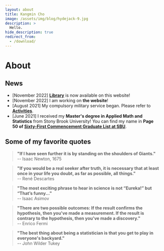 ```yaml
---
layout: about
title: Kangmin Cho
image: /assets/img/blog/hydejack-9.jpg
description: >
  Hello.
hide_description: true
redirect_from:
  - /download/
---
```


# About

<!--author-->

## News
* [November 2022] **[Library](/Library)** is now available on this website!
* [November 2022] I am working on **the website**!
* [August 2021] My compulsory military service began. Please refer to **[Activities](/Activities)**.
* [June 2021] I received my **Master's degree in Applied Math and Statistics** from Stony Brook University! You can find my name in **Page 50 of [Sixty-First Commencement Graduate List at SBU](https://www.stonybrook.edu/commcms/commencement/pdfs/may-2021-commencement-program.pdf)**.

## Some of my favorite quotes
> **"If I have seen further it is by standing on the shoulders of Giants."** <br/>
-- Isaac Newton, 1675

> **"If you would be a real seeker after truth, it is necessary that at least once in your life you doubt, as far as possible, all things."** <br/>
-- René Descartes

> **"The most exciting phrase to hear in science is not “Eureka!” but “That’s funny..."** <br/>
-- Isaac Asimov

> **"There are two possible outcomes: If the result confirms the hypothesis, then you've made a measurement. If the result is contrary to the hypothesis, then you've made a discovery."** <br/>
-- Enrico Fermi

> **"The best thing about being a statistician is that you get to play in everyone's backyard."** <br/>
-- John Wilder Tukey

